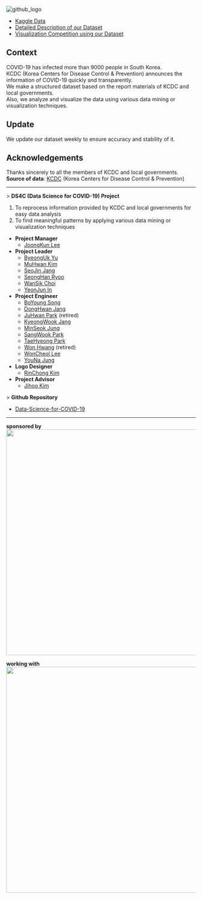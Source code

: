 ![github_logo](https://user-images.githubusercontent.com/50820635/77249285-51604280-6c83-11ea-901d-2e90d2979e69.png)

- [Kaggle Data](https://www.kaggle.com/kimjihoo/coronavirusdataset)  
- [Detailed Description of our Dataset](https://www.kaggle.com/kimjihoo/ds4c-what-is-this-dataset-detailed-description)
- [Visualization Competition using our Dataset](https://dacon.io/competitions/official/235590/overview/)

## Context
COVID-19 has infected more than 9000 people in South Korea.  
KCDC (Korea Centers for Disease Control & Prevention) announces the information of COVID-19 quickly and transparently.  
We make a structured dataset based on the report materials of KCDC and local governments.  
Also, we analyze and visualize the data using various data mining or visualization techniques.  

## Update
We update our dataset weekly to ensure accuracy and stability of it.

## Acknowledgements
Thanks sincerely to all the members of KCDC and local governments.  
**Source of data**: [KCDC](http://www.cdc.go.kr/) (Korea Centers for Disease Control & Prevention)

***

&gt; **DS4C (Data Science for COVID-19) Project**
1. To reprocess information provided by KCDC and local governments for easy data analysis  
2. To find meaningful patterns by applying various data mining or visualization techniques  
- **Project Manager**
  - [JoongKun Lee](https://github.com/ThisIsIsaac) 
- **Project Leader**
  - [ByeongUk Yu](https://www.kaggle.com/byeongukyu)
  - [MuHwan Kim](https://github.com/minty99)
  - [SeoJin Jang](https://www.kaggle.com/sarah5398)
  - [SeongHan Ryoo](https://www.kaggle.com/incastle)
  - [WanSik Choi](https://www.kaggle.com/wansook0316)
  - [YeonJun In](https://www.kaggle.com/mbnb8317)
- **Project Engineer**
  - [BoYoung Song](https://www.kaggle.com/bysong)
  - [DongHwan Jang](https://github.com/DongHwanJang)
  - [JuHwan Park](https://www.kaggle.com/parkjuhwan) (retired)
  - [KyeongWook Jang](https://www.kaggle.com/jeeudev)
  - [MinSeok Jung](https://www.kaggle.com/msjung)
  - [SangWook Park](https://www.kaggle.com/kvmoke)
  - [TaeHyeong Park](https://www.kaggle.com/asdjfalksjdh)
  - [Won Hwang](https://github.com/mangocode96) (retired)
  - [WonCheol Lee](https://www.kaggle.com/leewoncheol)
  - [YouNa Jung](https://www.kaggle.com/younajung)
- **Logo Designer**
  - [RinChong Kim](http://indesignlab.creatorlink.net)
- **Project Advisor**
  - [Jihoo Kim](https://www.kaggle.com/kimjihoo)

&gt; **Github Repository**
- [Data-Science-for-COVID-19](https://github.com/ThisIsIsaac/Data-Science-for-COVID-19)

***

**sponsored by**  
<img src="https://user-images.githubusercontent.com/50820635/77623631-c4b7cc00-6f83-11ea-85d8-fc0c25d28af2.PNG" width="600">

**working with**  
<img src="https://user-images.githubusercontent.com/50820635/77494409-03b52700-6e89-11ea-9de5-6bf0a621134a.PNG" width="600">
